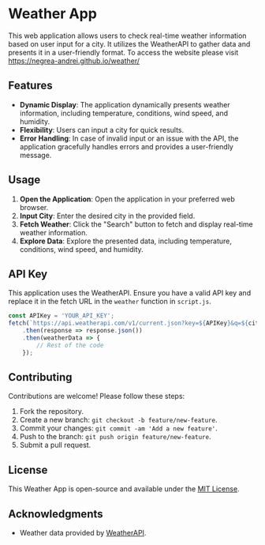 # Weather App

This web application allows users to check real-time weather information based on user input for a city. It utilizes the WeatherAPI to gather data and presents it in a user-friendly format. To access the website please visit https://negrea-andrei.github.io/weather/

## Features

- **Dynamic Display**: The application dynamically presents weather information, including temperature, conditions, wind speed, and humidity.
- **Flexibility**: Users can input a city for quick results.
- **Error Handling**: In case of invalid input or an issue with the API, the application gracefully handles errors and provides a user-friendly message.

## Usage

1. **Open the Application**: Open the application in your preferred web browser.
2. **Input City**: Enter the desired city in the provided field.
3. **Fetch Weather**: Click the "Search" button to fetch and display real-time weather information.
4. **Explore Data**: Explore the presented data, including temperature, conditions, wind speed, and humidity.

## API Key

This application uses the WeatherAPI. Ensure you have a valid API key and replace it in the fetch URL in the `weather` function in `script.js`.

```javascript
const APIKey = 'YOUR_API_KEY';
fetch(`https://api.weatherapi.com/v1/current.json?key=${APIKey}&q=${city}`)
    .then(response => response.json())
    .then(weatherData => {
        // Rest of the code
    });
```
## Contributing

Contributions are welcome! Please follow these steps:

1. Fork the repository.
2. Create a new branch: `git checkout -b feature/new-feature`.
3. Commit your changes: `git commit -am 'Add a new feature'`.
4. Push to the branch: `git push origin feature/new-feature`.
5. Submit a pull request.

## License

This Weather App is open-source and available under the [MIT License](LICENSE). 

## Acknowledgments

- Weather data provided by [WeatherAPI](https://www.weatherapi.com/).
